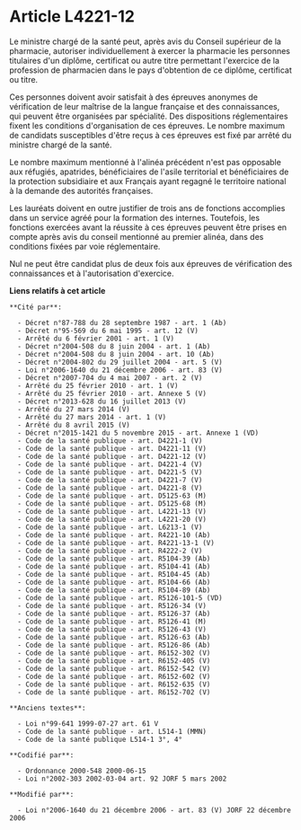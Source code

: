 # Article L4221-12

Le ministre chargé de la santé peut, après avis du Conseil supérieur de la pharmacie, autoriser individuellement à exercer la
pharmacie les personnes titulaires d'un diplôme, certificat ou autre titre permettant l'exercice de la profession de
pharmacien dans le pays d'obtention de ce diplôme, certificat ou titre.

Ces personnes doivent avoir satisfait à des épreuves anonymes de vérification de leur maîtrise de la langue française et des
connaissances, qui peuvent être organisées par spécialité. Des dispositions réglementaires fixent les conditions
d'organisation de ces épreuves. Le nombre maximum de candidats susceptibles d'être reçus à ces épreuves est fixé par arrêté
du ministre chargé de la santé.

Le nombre maximum mentionné à l'alinéa précédent n'est pas opposable aux réfugiés, apatrides, bénéficiaires de l'asile
territorial et bénéficiaires de la protection subsidiaire et aux Français ayant regagné le territoire national à la demande
des autorités françaises.

Les lauréats doivent en outre justifier de trois ans de fonctions accomplies dans un service agréé pour la formation des
internes. Toutefois, les fonctions exercées avant la réussite à ces épreuves peuvent être prises en compte après avis du
conseil mentionné au premier alinéa, dans des conditions fixées par voie réglementaire.

Nul ne peut être candidat plus de deux fois aux épreuves de vérification des connaissances et à l'autorisation d'exercice.

**Liens relatifs à cet article**

	**Cité par**:

	  - Décret n°87-788 du 28 septembre 1987 - art. 1 (Ab)
	  - Décret n°95-569 du 6 mai 1995 - art. 12 (V)
	  - Arrêté du 6 février 2001 - art. 1 (V)
	  - Décret n°2004-508 du 8 juin 2004 - art. 1 (Ab)
	  - Décret n°2004-508 du 8 juin 2004 - art. 10 (Ab)
	  - Décret n°2004-802 du 29 juillet 2004 - art. 5 (V)
	  - Loi n°2006-1640 du 21 décembre 2006 - art. 83 (V)
	  - Décret n°2007-704 du 4 mai 2007 - art. 2 (V)
	  - Arrêté du 25 février 2010 - art. 1 (V)
	  - Arrêté du 25 février 2010 - art. Annexe 5 (V)
	  - Décret n°2013-628 du 16 juillet 2013 (V)
	  - Arrêté du 27 mars 2014 (V)
	  - Arrêté du 27 mars 2014 - art. 1 (V)
	  - Arrêté du 8 avril 2015 (V)
	  - Décret n°2015-1421 du 5 novembre 2015 - art. Annexe 1 (VD)
	  - Code de la santé publique - art. D4221-1 (V)
	  - Code de la santé publique - art. D4221-11 (V)
	  - Code de la santé publique - art. D4221-12 (V)
	  - Code de la santé publique - art. D4221-4 (V)
	  - Code de la santé publique - art. D4221-5 (V)
	  - Code de la santé publique - art. D4221-7 (V)
	  - Code de la santé publique - art. D4221-8 (V)
	  - Code de la santé publique - art. D5125-63 (M)
	  - Code de la santé publique - art. D5125-68 (M)
	  - Code de la santé publique - art. L4221-13 (V)
	  - Code de la santé publique - art. L4221-20 (V)
	  - Code de la santé publique - art. L6213-1 (V)
	  - Code de la santé publique - art. R4221-10 (Ab)
	  - Code de la santé publique - art. R4221-13-1 (V)
	  - Code de la santé publique - art. R4222-2 (V)
	  - Code de la santé publique - art. R5104-39 (Ab)
	  - Code de la santé publique - art. R5104-41 (Ab)
	  - Code de la santé publique - art. R5104-45 (Ab)
	  - Code de la santé publique - art. R5104-66 (Ab)
	  - Code de la santé publique - art. R5104-89 (Ab)
	  - Code de la santé publique - art. R5126-101-5 (VD)
	  - Code de la santé publique - art. R5126-34 (V)
	  - Code de la santé publique - art. R5126-37 (Ab)
	  - Code de la santé publique - art. R5126-41 (M)
	  - Code de la santé publique - art. R5126-43 (V)
	  - Code de la santé publique - art. R5126-63 (Ab)
	  - Code de la santé publique - art. R5126-86 (Ab)
	  - Code de la santé publique - art. R6152-302 (V)
	  - Code de la santé publique - art. R6152-405 (V)
	  - Code de la santé publique - art. R6152-542 (V)
	  - Code de la santé publique - art. R6152-602 (V)
	  - Code de la santé publique - art. R6152-635 (V)
	  - Code de la santé publique - art. R6152-702 (V)

	**Anciens textes**:

	  - Loi n°99-641 1999-07-27 art. 61 V
	  - Code de la santé publique - art. L514-1 (MMN)
	  - Code de la santé publique L514-1 3°, 4°

	**Codifié par**:

	  - Ordonnance 2000-548 2000-06-15
	  - Loi n°2002-303 2002-03-04 art. 92 JORF 5 mars 2002

	**Modifié par**:

	  - Loi n°2006-1640 du 21 décembre 2006 - art. 83 (V) JORF 22 décembre 2006
